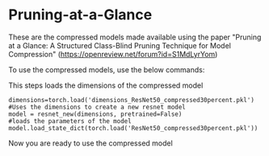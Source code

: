 # Pruning-at-a-Glance
These are the compressed models made available using the paper "Pruning at a Glance: A Structured Class-Blind Pruning Technique for Model Compression" (https://openreview.net/forum?id=S1MdLyrYom)

To use the compressed models, use the below commands:

This steps loads the dimensions of the compressed model
```
dimensions=torch.load('dimensions_ResNet50_compressed30percent.pkl')
#Uses the dimensions to create a new resnet model
model = resnet_new(dimensions, pretrained=False)
#loads the parameters of the model
model.load_state_dict(torch.load('ResNet50_compressed30percent.pkl'))
```
Now you are ready to use the compressed model
